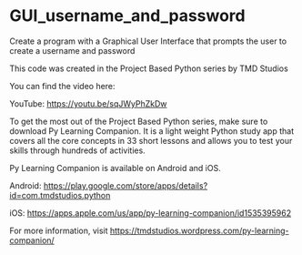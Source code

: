# GUI_username_and_password
Create a program with a Graphical User Interface that prompts the user to create a username and password

This code was created in the Project Based Python series by TMD Studios

You can find the video here:

YouTube:  https://youtu.be/sqJWyPhZkDw

To get the most out of the Project Based Python series, make sure to download Py Learning Companion.  It is a light weight Python study app that covers all the core concepts in 33 short lessons and allows you to test your skills through hundreds of activities.

Py Learning Companion is available on Android and iOS.

Android:  https://play.google.com/store/apps/details?id=com.tmdstudios.python

iOS:  https://apps.apple.com/us/app/py-learning-companion/id1535395962

For more information, visit https://tmdstudios.wordpress.com/py-learning-companion/
